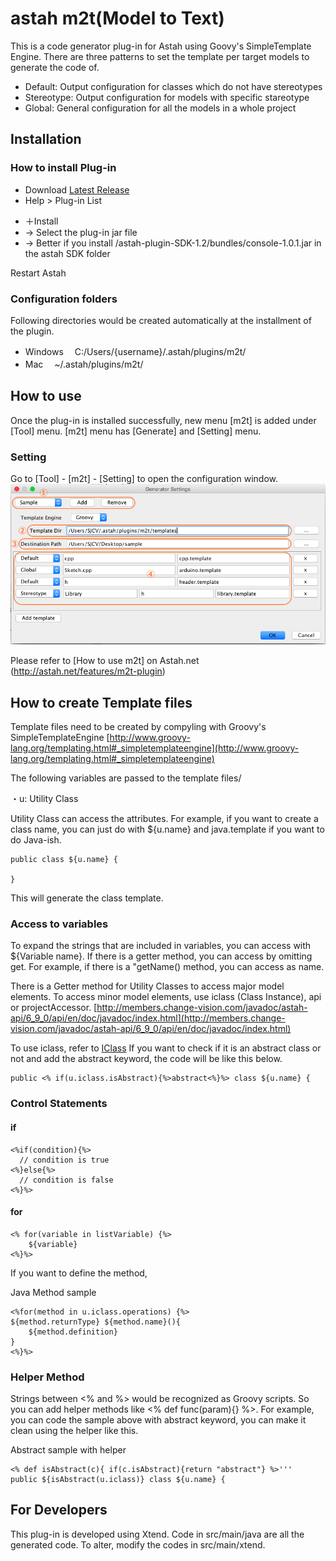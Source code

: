 # astah m2t(Model to Text)

This is a code generator plug-in for Astah using Goovy's SimpleTemplate Engine.
There are three patterns to set the template per target models to generate the code of.

 - Default: Output configuration for classes which do not have stereotypes
 - Stereotype: Output configuration for models with specific stareotype
 - Global: General configuration for all the models in a whole project
 
## Installation
### How to install Plug-in
 - Download [Latest Release](https://github.com/s-hosoai/astahm2t/releases)
 - Help > Plug-in List
  + ＋Install
  + → Select the plug-in jar file
  + → Better if you install /astah-plugin-SDK-1.2/bundles/console-1.0.1.jar in the astah SDK folder
  
Restart Astah

### Configuration folders
Following directories would be created automatically at the installment of the plugin.

 - Windows
　C:/Users/{username}/.astah/plugins/m2t/
 - Mac
　~/.astah/plugins/m2t/

## How to use
Once the plug-in is installed successfully, new menu [m2t] is added under [Tool] menu.
[m2t] menu has [Generate] and [Setting] menu.

### Setting
Go to [Tool] - [m2t] - [Setting] to open the configuration window.
![Astahm2tSetting_e.png](Astahm2tSetting_e.png)

Please refer to [How to use m2t] on Astah.net (http://astah.net/features/m2t-plugin)

## How to create Template files
Template files need to be created by compyling with Groovy's SimpleTemplateEngine
[http://www.groovy-lang.org/templating.html#_simpletemplateengine](http://www.groovy-lang.org/templating.html#_simpletemplateengine)

The following variables are passed to the template files/

・u: Utility Class 

Utility Class can access the attributes. For example, if you want to create a class name, you can just do with  ${u.name} and java.template if you want to do Java-ish.

    public class ${u.name} {
    
    }

This will generate the class template.

### Access to variables
To expand the strings that are included in variables, you can access with ${Variable name}.
If there is a getter method, you can access by omitting get.
For example, if there is a "getName() method, you can access as name.

There is a Getter method for Utility Classes to access major model elements.
To access minor model elements, use iclass (Class Instance), api or projectAccessor.
[http://members.change-vision.com/javadoc/astah-api/6_9_0/api/en/doc/javadoc/index.html](http://members.change-vision.com/javadoc/astah-api/6_9_0/api/en/doc/javadoc/index.html)

To use iclass, refer to [IClass](http://members.change-vision.com/javadoc/astah-api/6_9_0/api/en/doc/javadoc/com/change_vision/jude/api/inf/model/IClass.html)
If you want to check if it is an abstract class or not and add the abstract keyword, the code will be like this below.

    public <% if(u.iclass.isAbstract){%>abstract<%}%> class ${u.name} {


### Control Statements

#### if
    <%if(condition){%>
      // condition is true
    <%}else{%>
      // condition is false
    <%}%>

#### for
    <% for(variable in listVariable) {%>
        ${variable}
    <%}%>

If you want to define the method,

Java Method sample

    <%for(method in u.iclass.operations) {%>
    ${method.returnType} ${method.name}(){
        ${method.definition}
    }
    <%}%>


### Helper Method
Strings between <% and %> would be recognized as Groovy scripts. So you can add helper methods like <% def func(param){} %>.
For example, you can code the sample above with abstract keyword, you can make it clean using the helper like this.

Abstract sample with helper

    <% def isAbstract(c){ if(c.isAbstract){return "abstract"} %>'''
    public ${isAbstract(u.iclass)} class ${u.name} {


## For Developers
This plug-in is developed using Xtend. Code in src/main/java are all the generated code.
To alter, modify the codes in src/main/xtend.
